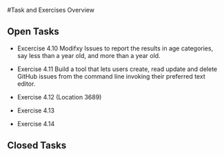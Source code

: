 #Task and Exercises Overview

## Open Tasks

- Excercise 4.10
  Modifxy Issues to report the results in age categories, say less
  than a year old, and more than a year old.

- Exercise 4.11
  Build a tool that lets users create, read update and delete GitHub
  issues from the command line invoking their preferred text editor.

- Exercise 4.12 (Location 3689)

- Exercise 4.13
  
- Exercise 4.14


## Closed Tasks

